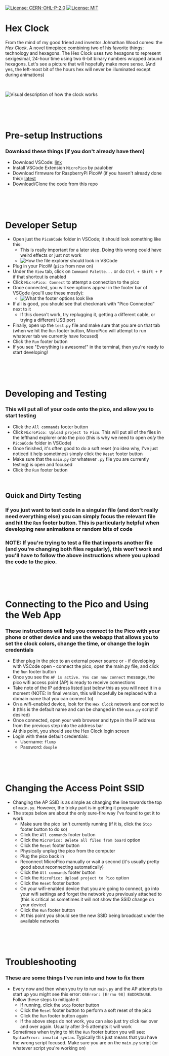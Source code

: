 [![License: CERN-OHL-P-2.0](https://img.shields.io/badge/Hardware_License-CERN--OHL--P--2.0-blue)](https://opensource.org/license/cern-ohl-p/)
[![License: MIT](https://img.shields.io/badge/Software_License-MIT-red.svg)](https://opensource.org/licenses/MIT)


# Hex Clock

From the mind of my good friend and inventor Johnathan Wood comes: the *Hex Clock*. A novel timepiece combining two of his favorite things: technology and hexagons. The Hex Clock uses two hexagons to represent sexigesimal, 24-hour time using two 6-bit binary numbers wrapped around hexagons. Let's see a picture that will hopefully make more sense. (And yes, the left-most bit of the hours hex will never be illuminated except during animations)

<br>

![Visual description of how the clock works](https://github.com/MasonStooksbury/Hex-Clock/blob/main/pictures/clock-explanation.png?raw=true)

<br><br><br>

# Pre-setup Instructions
### Download these things (if you don't already have them)
- Download VSCode: [link](https://code.visualstudio.com/download)
- Install VSCode Extension `MicroPico` by paulober
- Download firmware for RaspberryPi PicoW (if you haven't already done this): [latest](https://rpf.io/pico-w-firmware)
- Download/Clone the code from this repo

<br><br><br>

# Developer Setup
- Open just the `PicoWCode` folder in VSCode; it should look something like this:
  - This is really important for a later step. Doing this wrong could have weird effects or just not work
  - ![How the file explorer should look in VSCode](https://github.com/MasonStooksbury/Hex-Clock/blob/main/pictures/folder.png?raw=true)
- Plug in your PicoW (`pico` from now on)
- Under the `View` tab, click on `Command Palette...` or do `Ctrl + Shift + P` if that shortcut is enabled
- Click `MicroPico: Connect` to attempt a connection to the pico
- Once connected, you will see options appear in the footer bar of VSCode (you'll use these mostly):
  - ![What the footer options look like](https://github.com/MasonStooksbury/Hex-Clock/blob/main/pictures/footer-options.png?raw=true)
- If all is good, you should see that checkmark with "Pico Connected" next to it
  - If this doesn't work, try replugging it, getting a different cable, or trying a different USB port
- Finally, open up the `test.py` file and make sure that you are on that tab (when we hit the `Run` footer button, MicroPico will attempt to run whatever tab we currently have focused)
- Click the `Run` footer button
- If you see "Everything is awesome!" in the terminal, then you're ready to start developing!

<br><br><br>

# Developing and Testing
### This will put all of your code onto the pico, and allow you to start testing
- Click the `All commands` footer button
- Click `MicroPico: Upload project to Pico`. This will put all of the files in the lefthand explorer onto the pico (this is why we need to open *only* the `PicoWCode` folder in VSCode)
- Once finished, it's often good to do a soft reset (no idea why, I've just noticed it help sometimes) simply click the `Reset` footer button
- Make sure that the `main.py` (or whatever `.py` file you are currently testing) is open and focused
- Click the `Run` footer button

<br>

## Quick and Dirty Testing
### If you just want to test code in a singular file (and don't really need everything else) you can simply focus the relevant file and hit the `Run` footer button. This is particularly helpful when developing new animations or random bits of code

### NOTE: If you're trying to test a file that imports another file (and you're changing both files regularly), this won't work and you'll have to follow the above instructions where you upload the code to the pico. 
  
<br><br><br>

# Connecting to the Pico and Using the Web App
### These instructions will help you connect to the Pico with your phone or other device and use the webapp that allows you to set the clock colors, change the time, or change the login credentials
- Either plug in the pico to an external power source or - if developing with VSCode open - connect the pico, open the main.py file, and click the `Run` footer button
- Once you see the `AP is active. You can now connect` message, the pico wifi access point (AP) is ready to receive connections
- Take note of the IP address listed just below this as you will need it in a moment (NOTE: In final version, this will hopefully be replaced with a domain name that you can connect to)
- On a wifi-enabled device, look for the `Hex Clock` network and connect to it (this is the default name and can be changed in the `main.py` script if desired)
- Once connected, open your web browser and type in the IP address from the previous step into the address bar
- At this point, you should see the Hex Clock login screen
- Login with these default credentials:
  - Username: `flump`
  - Password: `doople`

<br><br><br>

# Changing the Access Point SSID
- Changing the AP SSID is as simple as changing the line towards the top of `main.py`. However, the tricky part is in getting it propagate
- The steps below are about the only sure-fire way I've found to get it to work
  - Make sure the pico isn't currently running (if it is, click the `Stop` footer button to do so)
  - Click the `All commands` footer button
  - Click the `MicroPico: Delete all files from board` option
  - Click the `Reset` footer button
  - Physically unplug the pico from the computer
  - Plug the pico back in
  - Reconnect MicroPico manually or wait a second (it's usually pretty good about reconnecting automatically)
  - Click the `All commands` footer button
  - Click the `MicroPico: Upload project to Pico` option
  - Click the `Reset` footer button
  - On your wifi-enabled device that you are going to connect, go into your wifi settings and forget the network you previously attached to (this is critical as sometimes it will not show the SSID change on your device)
  - Click the `Run` footer button
  - At this point you should see the new SSID being broadcast under the available networks

<br><br><br>

# Troubleshooting
### These are some things I've run into and how to fix them
- Every now and then when you try to run `main.py` and the AP attempts to start up you might see this error: `OSError: [Errno 98] EADDRINUSE`. Follow these steps to mitigate it
  - If running, click the `Stop` footer button
  - Click the `Reset` footer button to perform a soft reset of the pico
  - Click the `Run` footer button again
  - If the above steps do not work, you can also just try click `Run` over and over again. Usually after 3-5 attempts it will work
- Sometimes when trying to hit the `Run` footer button you will see: `SyntaxError: invalid syntax`. Typically this just means that you have the wrong script focused. Make sure you are on the `main.py` script (or whatever script you're working on)